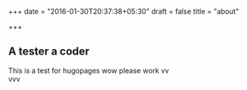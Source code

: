 +++
date = "2016-01-30T20:37:38+05:30"
draft = false
title = "about"

+++

## A tester a coder

This is a test for hugopages
wow please work
vv  
vvv
